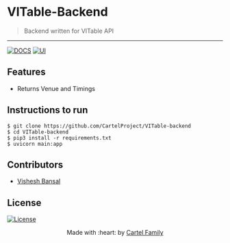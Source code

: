 # VITable-Backend

> Backend written for VITable API

---
[![DOCS](https://img.shields.io/badge/Documentation-see%20docs-green?style=flat-square&logo=appveyor)](INSERT_LINK_FOR_DOCS_HERE) 
  [![UI ](https://img.shields.io/badge/User%20Interface-Link%20to%20UI-orange?style=flat-square&logo=appveyor)](https://vit-timetableapi.herokuapp.com/docs)

## Features
- Returns Venue and Timings

## Instructions to run
```
$ git clone https://github.com/CartelProject/VITable-backend
$ cd VITable-backend
$ pip3 install -r requirements.txt
$ uvicorn main:app
```

## Contributors
- <a href="https://github.com/VisheshBansal">Vishesh Bansal</a>

## License
[![License](http://img.shields.io/:license-mit-blue.svg?style=flat-square)](http://badges.mit-license.org)

<p align="center">
	Made with :heart: by <a href="https://github.com/CartelProject" target="_blank">Cartel Family</a>
</p>

